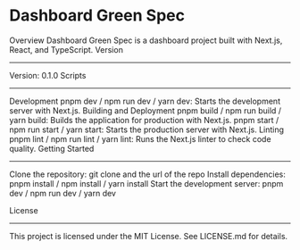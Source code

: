 # Dashboard Green Spec

Overview
Dashboard Green Spec is a dashboard project built with Next.js, React, and TypeScript.
Version

---

Version: 0.1.0
Scripts

---

Development
pnpm dev / npm run dev / yarn dev: Starts the development server with Next.js.
Building and Deployment
pnpm build / npm run build / yarn build: Builds the application for production with Next.js.
pnpm start / npm run start / yarn start: Starts the production server with Next.js.
Linting
pnpm lint / npm run lint / yarn lint: Runs the Next.js linter to check code quality.
Getting Started

---

Clone the repository: git clone and the url of the repo
Install dependencies: pnpm install / npm install / yarn install
Start the development server: pnpm dev / npm run dev / yarn dev

License

---

This project is licensed under the MIT License. See LICENSE.md for details.
